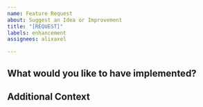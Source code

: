 ```yaml
---
name: Feature Request
about: Suggest an Idea or Improvement
title: "[REQUEST]"
labels: enhancement
assignees: alixaxel

---
```


## What would you like to have implemented?
<!--- Clearly describe what feature you'd like to see implemented. -->

## Additional Context
<!--- Optional: Provide any additional use cases, code or screenshots that support this feature request. -->

